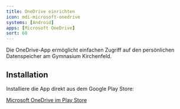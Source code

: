 ```yaml
---
title: OneDrive einrichten
icon: mdi-microsoft-onedrive
systems: [Android]
apps: [Microsoft OneDrive]
sort: 60
---
```




Die OneDrive-App ermöglicht einfachen Zugriff auf den persönlichen Datenspeicher am Gymnasium Kirchenfeld.

## Installation

Installiere die App direkt aus dem Google Play Store:

[Microsoft OneDrive im Play Store](https://play.google.com/store/apps/details?id=com.microsoft.skydrive)
